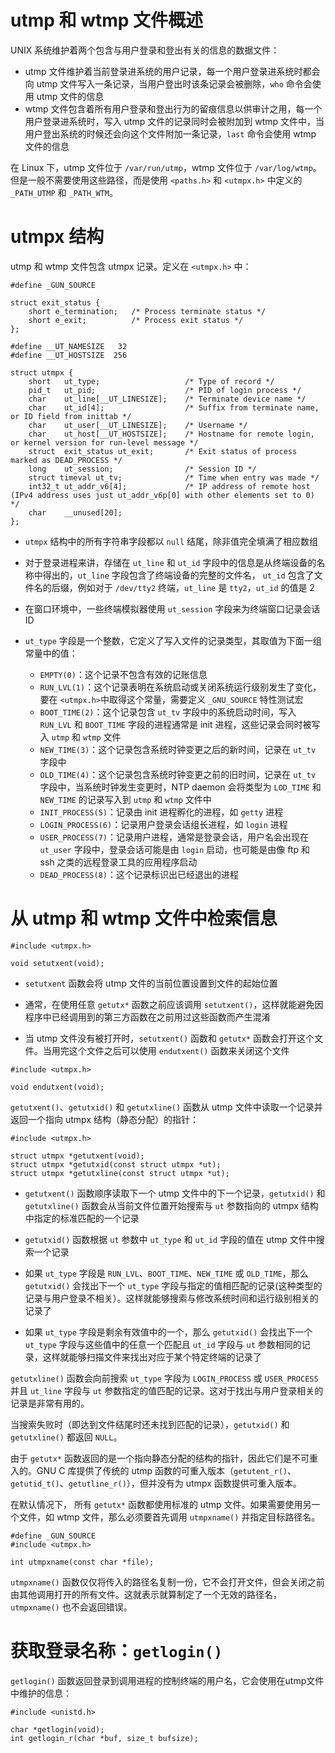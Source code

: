 # utmp 和 wtmp 文件概述

UNIX 系统维护着两个包含与用户登录和登出有关的信息的数据文件：

- utmp 文件维护着当前登录进系统的用户记录，每一个用户登录进系统时都会向 utmp 文件写入一条记录，当用户登出时该条记录会被删除，`who` 命令会使用 utmp 文件的信息
- wtmp 文件包含着所有用户登录和登出行为的留痕信息以供审计之用，每一个用户登录进系统时，写入 utmp 文件的记录同时会被附加到 wtmp 文件中，当用户登出系统的时候还会向这个文件附加一条记录，`last`  命令会使用 wtmp 文件的信息

在 Linux 下，utmp 文件位于 `/var/run/utmp`，wtmp 文件位于 `/var/log/wtmp`。但是一般不需要使用这些路径，而是使用 `<paths.h>` 和 `<utmpx.h>` 中定义的 `_PATH_UTMP` 和 `_PATH_WTM`。

# utmpx 结构

utmp 和 wtmp 文件包含 utmpx 记录。定义在 `<utmpx.h>` 中：

```
#define _GUN_SOURCE

struct exit_status {
    short e_termination;   /* Process terminate status */
    short e_exit;          /* Process exit status */
};

#define __UT_NAMESIZE   32
#define __UT_HOSTSIZE  256

struct utmpx {
    short   ut_type;                   /* Type of record */
    pid_t   ut_pid;                    /* PID of login process */
    char    ut_line[__UT_LINESIZE];    /* Terminate device name */
    char    ut_id[4];                  /* Suffix from terminate name, or ID field from inittab */
    char    ut_user[__UT_LINESIZE];    /* Username */
    char    ut_host[__UT_HOSTSIZE];    /* Hostname for remote login, or kernel version for run-level message */
    struct  exit_status ut_exit;       /* Exit status of process marked as DEAD_PROCESS */
    long    ut_session;                /* Session ID */
    struct timeval ut_tv;              /* Time when entry was made */
    int32_t ut_addr_v6[4];             /* IP address of remote host (IPv4 address uses just ut_addr_v6p[0] with other elements set to 0) */
    char    __unused[20];
};
```

- `utmpx` 结构中的所有字符串字段都以 `null` 结尾，除非值完全填满了相应数组

- 对于登录进程来讲，存储在 `ut_line` 和 `ut_id` 字段中的信息是从终端设备的名称中得出的，`ut_line` 字段包含了终端设备的完整的文件名， `ut_id` 包含了文件名的后缀，例如对于 `/dev/tty2` 终端，`ut_line` 是 `tty2`，`ut_id` 的值是 2

- 在窗口环境中，一些终端模拟器使用 `ut_session` 字段来为终端窗口记录会话 ID

- `ut_type` 字段是一个整数，它定义了写入文件的记录类型，其取值为下面一组常量中的值：

  - `EMPTY(0)`：这个记录不包含有效的记账信息
  - `RUN_LVL(1)`：这个记录表明在系统启动或关闭系统运行级别发生了变化，要在 `<utmpx.h>`中取得这个常量，需要定义 `_GNU_SOURCE` 特性测试宏
  - `BOOT_TIME(2)`：这个记录包含 `ut_tv` 字段中的系统启动时间，写入 `RUN_LVL` 和 `BOOT_TIME` 字段的进程通常是 init 进程，这些记录会同时被写入 `utmp` 和 `wtmp` 文件
  - `NEW_TIME(3)`：这个记录包含系统时钟变更之后的新时间，记录在 `ut_tv` 字段中
  - `OLD_TIME(4)`：这个记录包含系统时钟变更之前的旧时间，记录在 `ut_tv`  字段中，当系统时钟发生变更时，NTP daemon 会将类型为 `LOD_TIME`  和 `NEW_TIME` 的记录写入到 `utmp` 和 `wtmp` 文件中
  - `INIT_PROCESS(5)`：记录由 init 进程孵化的进程，如 `getty` 进程
  - `LOGIN_PROCESS(6)`：记录用户登录会话组长进程，如 `login` 进程
  - `USER_PROCESS(7)`：记录用户进程，通常是登录会话，用户名会出现在 `ut_user` 字段中，登录会话可能是由 `login` 启动，也可能是由像 ftp 和 ssh 之类的远程登录工具的应用程序启动
  - `DEAD_PROCESS(8)`：这个记录标识出已经退出的进程


# 从 utmp 和 wtmp 文件中检索信息

```
#include <utmpx.h>

void setutxent(void);
```

- `setutxent` 函数会将 utmp 文件的当前位置设置到文件的起始位置

- 通常，在使用任意 `getutx*` 函数之前应该调用 `setutxent()`，这样就能避免因程序中已经调用到的第三方函数在之前用过这些函数而产生混淆
- 当 utmp 文件没有被打开时，`setutxent()` 函数和 `getutx*` 函数会打开这个文件。当用完这个文件之后可以使用 `endutxent()` 函数来关闭这个文件

```
#include <utmpx.h>

void endutxent(void);
```

`getutxent()`、`getutxid()` 和 `getutxline()` 函数从 utmp 文件中读取一个记录并返回一个指向 utmpx 结构（静态分配）的指针：

```
#include <utmpx.h>

struct utmpx *getutxent(void);
struct utmpx *getutxid(const struct utmpx *ut);
struct utmpx *getutxline(const struct utmpx *ut);
```

- `getutxent()` 函数顺序读取下一个 utmp 文件中的下一个记录，`getutxid()` 和 `getutxline()` 函数会从当前文件位置开始搜索与 `ut` 参数指向的 utmpx 结构中指定的标准匹配的一个记录
- `getutxid()` 函数根据 `ut` 参数中 `ut_type` 和 `ut_id` 字段的值在 utmp 文件中搜索一个记录

- 如果 `ut_type` 字段是 `RUN_LVL`、`BOOT_TIME`、`NEW_TIME` 或 `OLD_TIME`，那么 `getutxid()` 会找出下一个 `ut_type` 字段与指定的值相匹配的记录(这种类型的记录与用户登录不相关）。这样就能够搜索与修改系统时间和运行级别相关的记录了
- 如果 `ut_type` 字段是剩余有效值中的一个，那么 `getutxid()` 会找出下一个 `ut_type` 字段与这些值中的任意一个匹配且 `ut_id` 字段与 `ut` 参数相同的记录，这样就能够扫描文件来找出对应于某个特定终端的记录了

`getutxline()` 函数会向前搜索 `ut_type` 字段为 `LOGIN_PROCESS` 或 `USER_PROCESS` 并且 `ut_line` 字段与 `ut` 参数指定的值匹配的记录。这对于找出与用户登录相关的记录是非常有用的。

当搜索失败时（即达到文件结尾时还未找到匹配的记录），`getutxid()` 和 `getutxline()` 都返回 `NULL`。

由于 `getutx*` 函数返回的是一个指向静态分配的结构的指针，因此它们是不可重入的。GNU C 库提供了传统的 utmp 函数的可重入版本（`getutent_r()`、`getutid_t()`、`getutline_r()`），但并没有为 utmpx 函数提供可重入版本。

在默认情况下， 所有 `getutx*` 函数都使用标准的 utmp 文件。如果需要使用另一个文件，如 wtmp 文件，那么必须要首先调用 `utmpxname()` 并指定目标路径名。

```
#define _GUN_SOURCE
#include <utmpx.h>

int utmpxname(const char *file);
```

`utmpxname()` 函数仅仅将传入的路径名复制一份，它不会打开文件，但会关闭之前由其他调用打开的所有文件。这就表示就算制定了一个无效的路径名，`utmpxname()` 也不会返回错误。

# 获取登录名称：`getlogin()`

`getlogin()` 函数返回登录到调用进程的控制终端的用户名，它会使用在utmp文件中维护的信息：

```
#include <unistd.h>

char *getlogin(void);
int getlogin_r(char *buf, size_t bufsize);
```

